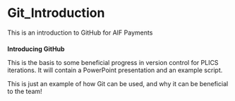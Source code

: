 # Git_Introduction
<!DOCTYPE html>
<html>
<head>
This is an introduction to GitHub for AIF Payments
</head>
<body>
<h1 style="font-size:100%;">Introducing GitHub</h1>
<p>This is the basis to some beneficial progress in version control for PLICS iterations. It will contain a PowerPoint presentation and an example script.</p>
<p>This is just an example of how Git can be used, and why it can be beneficial to the team!<p>
</body>
</html>
